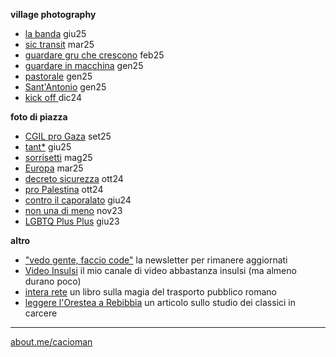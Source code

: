 **village photography**
- [la banda](https://cacioman.github.io/t6x6-008.html) giu25
- [sic transit](https://cacioman.github.io/t6x6-003.html) mar25
- [guardare gru che crescono](https://cacioman.github.io/t6x6-011.html) feb25
- [guardare in macchina](https://cacioman.github.io/t6x6-006.html) gen25  
- [pastorale](https://cacioman.github.io/t6x6-002.html) gen25
- [Sant'Antonio](https://cacioman.github.io/t6x6-101.html) gen25
- [kick off ](https://cacioman.github.io/t6x6-001.html) dic24 

  
**foto di piazza**  
- [CGIL pro Gaza](https://cacioman.github.io/perpiazze08.html) set25
- [tant*](https://cacioman.github.io/perpiazze07.html)  giu25
- [sorrisetti](https://cacioman.github.io/perpiazze06.html) mag25
- [Europa](https://cacioman.github.io/perpiazze05.html) mar25
- [decreto sicurezza](https://cacioman.github.io/perpiazze04.html) ott24  
- [pro Palestina](https://cacioman.github.io/perpiazze03.html) ott24  
- [contro il caporalato](https://cacioman.github.io/perpiazze02.html) giu24  
- [non una di meno](https://cacioman.github.io/perpiazze01.html) nov23
- [LGBTQ Plus Plus](https://cacioman.github.io/LGTBplusplus.html) giu23

**altro**  
- ["vedo gente, faccio code"](https://cacioman.substack.com) la newsletter per rimanere aggiornati  
- [Video Insulsi](https://www.youtube.com/@ClaudioGatti44) il mio canale di video abbastanza insulsi (ma almeno durano poco)  
- [intera rete](https://cacioman.github.io/interarete.html) un libro sulla magia del trasporto pubblico romano   
- [leggere l'Orestea a Rebibbia](https://cacioman.github.io/LeggereOresteaRebibbia.pdf) un articolo sullo studio dei classici in carcere  

---  
[about.me/cacioman](https://about.me/cacioman) 
